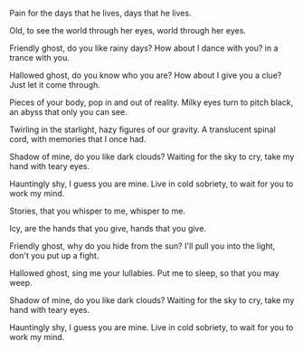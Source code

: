 Pain
for the days that he lives,
days that he lives.

Old,
to see the world through her eyes,
world through her eyes.

Friendly ghost,
do you like rainy days?
How about I dance with you?
in a trance with you.

Hallowed ghost,
do you know who you are?
How about I give you a clue?
Just let it come through.

Pieces of your body,
pop in and out of reality.
Milky eyes turn to pitch black,
an abyss that only you can see.

Twirling in the starlight,
hazy figures of our gravity.
A translucent spinal cord,
with memories that I once had.

Shadow of mine,
do you like dark clouds?
Waiting for the sky to cry,
take my hand with teary eyes.

Hauntingly shy,
I guess you are mine.
Live in cold sobriety,
to wait for you to work my mind.

Stories,
that you whisper to me,
whisper to me.

Icy,
are the hands that you give,
hands that you give.

Friendly ghost,
why do you hide from the sun?
I'll pull you into the light,
don't you put up a fight.

Hallowed ghost,
sing me your lullabies.
Put me to sleep,
so that you may weep.

Shadow of mine,
do you like dark clouds?
Waiting for the sky to cry,
take my hand with teary eyes.

Hauntingly shy,
I guess you are mine.
Live in cold sobriety,
to wait for you to work my mind.
